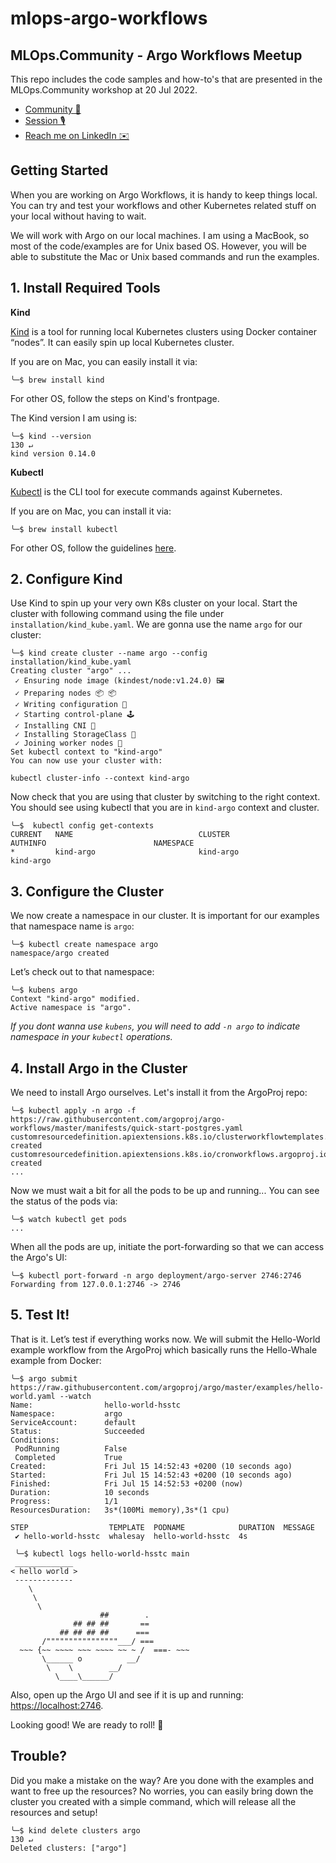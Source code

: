 # mlops-argo-workflows

## MLOps.Community - Argo Workflows Meetup

This repo includes the code samples and how-to's that are presented in the MLOps.Community workshop at 20 Jul 2022.


- [Community 💬](https://mlops.community/)
- [Session 🎙](https://mlops.community/watch/argo-workflows_eZ1GowAF3vHExq/)
- [Reach me on LinkedIn ✉️](https://www.linkedin.com/in/kemaltugrulyesilbek/)

## Getting Started

When you are working on Argo Workflows, it is handy to keep things local. You can try and test your workflows and other 
Kubernetes related stuff on your local without having to wait. 

We will work with Argo on our local machines. I am using a MacBook, so most of the code/examples are for Unix based OS.
However, you will be able to substitute the Mac or Unix based commands and run the examples.

## 1. Install Required Tools

**Kind**

[Kind](https://kind.sigs.k8s.io/) is a tool for running local Kubernetes clusters using Docker container “nodes”. It 
can easily spin up local Kubernetes cluster.

If you are on Mac, you can easily install it via: 

```shell
╰─$ brew install kind
```

For other OS, follow the steps on Kind's frontpage.

The Kind version I am using is:

```shell
╰─$ kind --version                                                                                                                               130 ↵
kind version 0.14.0
```

**Kubectl**

[Kubectl](https://kubernetes.io/docs/reference/kubectl/kubectl/) is the CLI tool for execute commands against 
Kubernetes. 

If you are on Mac, you can install it via:

```shell
╰─$ brew install kubectl
```

For other OS, follow the guidelines [here](https://kubernetes.io/docs/tasks/tools/#kubectl).


## 2. Configure Kind

Use Kind to spin up your very own K8s cluster on your local. Start the cluster with following command using the file 
under `installation/kind_kube.yaml`. We are gonna use the name `argo` for our cluster:

```shell
╰─$ kind create cluster --name argo --config installation/kind_kube.yaml
Creating cluster "argo" ...
 ✓ Ensuring node image (kindest/node:v1.24.0) 🖼
 ✓ Preparing nodes 📦 📦
 ✓ Writing configuration 📜
 ✓ Starting control-plane 🕹️
 ✓ Installing CNI 🔌
 ✓ Installing StorageClass 💾
 ✓ Joining worker nodes 🚜
Set kubectl context to "kind-argo"
You can now use your cluster with:

kubectl cluster-info --context kind-argo
```

Now check that you are using that cluster by switching to the right context. You should see using kubectl that you 
are in `kind-argo` context and cluster.

```shell
╰─$  kubectl config get-contexts
CURRENT   NAME                            CLUSTER                         AUTHINFO                        NAMESPACE
*         kind-argo                       kind-argo                       kind-argo
```

## 3. Configure the Cluster

We now create a namespace in our cluster. It is important for our examples that namespace name is `argo`:

```shell
╰─$ kubectl create namespace argo
namespace/argo created
```

Let’s check out to that namespace:

```shell
╰─$ kubens argo
Context "kind-argo" modified.
Active namespace is "argo".
```

_If you dont wanna use `kubens`, you will need to add `-n argo` to indicate namespace in your `kubectl` operations._

## 4. Install Argo in the Cluster

We need to install Argo ourselves. Let's install it from the ArgoProj repo:

```shell
╰─$ kubectl apply -n argo -f https://raw.githubusercontent.com/argoproj/argo-workflows/master/manifests/quick-start-postgres.yaml
customresourcedefinition.apiextensions.k8s.io/clusterworkflowtemplates.argoproj.io created
customresourcedefinition.apiextensions.k8s.io/cronworkflows.argoproj.io created
...
```

Now we must wait a bit for all the pods to be up and running... You can see the status of the pods via:

```shell
╰─$ watch kubectl get pods
...
```

When all the pods are up, initiate the port-forwarding so that we can access the Argo's UI:

```shell
╰─$ kubectl port-forward -n argo deployment/argo-server 2746:2746
Forwarding from 127.0.0.1:2746 -> 2746
```

## 5. Test It!

That is it. Let’s test if everything works now. We will submit the Hello-World example workflow from the ArgoProj which
basically runs the Hello-Whale example from Docker:

```shell
╰─$ argo submit https://raw.githubusercontent.com/argoproj/argo/master/examples/hello-world.yaml --watch
Name:                hello-world-hsstc
Namespace:           argo
ServiceAccount:      default
Status:              Succeeded
Conditions:
 PodRunning          False
 Completed           True
Created:             Fri Jul 15 14:52:43 +0200 (10 seconds ago)
Started:             Fri Jul 15 14:52:43 +0200 (10 seconds ago)
Finished:            Fri Jul 15 14:52:53 +0200 (now)
Duration:            10 seconds
Progress:            1/1
ResourcesDuration:   3s*(100Mi memory),3s*(1 cpu)

STEP                  TEMPLATE  PODNAME            DURATION  MESSAGE
 ✔ hello-world-hsstc  whalesay  hello-world-hsstc  4s
 
 ╰─$ kubectl logs hello-world-hsstc main
 _____________
< hello world >
 -------------
    \
     \
      \
                    ##        .
              ## ## ##       ==
           ## ## ## ##      ===
       /""""""""""""""""___/ ===
  ~~~ {~~ ~~~~ ~~~ ~~~~ ~~ ~ /  ===- ~~~
       \______ o          __/
        \    \        __/
          \____\______/
```

Also, open up the Argo UI and see if it is up and running: [https://localhost:2746](https://localhost:2746).

Looking good! We are ready to roll! 🤘

## Trouble?

Did you make a mistake on the way? Are you done with the examples and want to free up the resources? No worries, you 
can easily bring down the cluster you created with a simple command, which will release all the resources and setup!

```shell
╰─$ kind delete clusters argo                                                                                                                     130 ↵
Deleted clusters: ["argo"]
```
